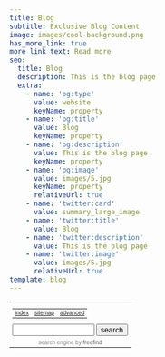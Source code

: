 ```yaml
---
title: Blog
subtitle: Exclusive Blog Content
image: images/cool-background.png
has_more_link: true
more_link_text: Read more
seo:
  title: Blog
  description: This is the blog page
  extra:
    - name: 'og:type'
      value: website
      keyName: property
    - name: 'og:title'
      value: Blog
      keyName: property
    - name: 'og:description'
      value: This is the blog page
      keyName: property
    - name: 'og:image'
      value: images/5.jpg
      keyName: property
      relativeUrl: true
    - name: 'twitter:card'
      value: summary_large_image
    - name: 'twitter:title'
      value: Blog
    - name: 'twitter:description'
      value: This is the blog page
    - name: 'twitter:image'
      value: images/5.jpg
      relativeUrl: true
template: blog
---
```



<!-- start of freefind search box html -->
<table cellpadding=0 cellspacing=0 border=0 >
<tr>
	<td  style="font-family: Arial, Helvetica, sans-serif; font-size: 7.5pt;">
		<center><table width="90%" cellpadding=0 cellspacing=0 border=0  style="font-family: Arial, Helvetica, sans-serif; font-size: 7.5pt;">
		<tr>
			<td style="font-family: Arial, Helvetica, sans-serif; font-size: 7.5pt;" align=left ><a href="https://search.freefind.com/siteindex.html?si=79970144">index</a></td>
			<td style="font-family: Arial, Helvetica, sans-serif; font-size: 7.5pt;" align=center><a href="https://search.freefind.com/find.html?si=79970144&amp;m=0&amp;p=0">sitemap</a></td>
			<td style="font-family: Arial, Helvetica, sans-serif; font-size: 7.5pt;" align=right><a href="https://search.freefind.com/find.html?si=79970144&amp;pid=a">advanced</a></td>
		</tr>
		</table></center>
		<form style="margin:0px; margin-top:4px;" action="https://search.freefind.com/find.html" method="get" accept-charset="utf-8" target="_self">
		<input type="hidden" name="si" value="79970144">
		<input type="hidden" name="pid" value="r">
		<input type="hidden" name="n" value="0">
		<input type="hidden" name="_charset_" value="">
		<input type="hidden" name="bcd" value="&#247;">
		<input type="text" name="query" size="15"> 
		<input type="submit" value="search">
		</form>
	</td>
</tr>
<tr>
	<td style="text-align:center; font-family: Arial, Helvetica, sans-serif;	font-size: 7.5pt; padding-top:4px;">
		<a style="text-decoration:none; color:gray;" href="https://www.freefind.com"  rel="nofollow">search engine</a><a style="text-decoration:none; color:gray;" href="https://www.freefind.com" rel="nofollow" > by
		<span style="color: #606060;">freefind</span></a>
	</td>
</tr>
</table>
<!-- end of freefind search box html -->
